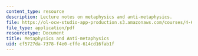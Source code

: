 ```yaml
---
content_type: resource
description: Lecture notes on metaphysics and anti-metaphysics.
file: https://ol-ocw-studio-app-production.s3.amazonaws.com/courses/4-607-thinking-about-architecture-in-history-and-at-present-fall-2009/cf5727da7378f4e0cffe614cd16fab1f_MIT4_607F09_lec03.pdf
file_type: application/pdf
resourcetype: Document
title: Metaphysics and Anti-metaphysics
uid: cf5727da-7378-f4e0-cffe-614cd16fab1f
---
```


